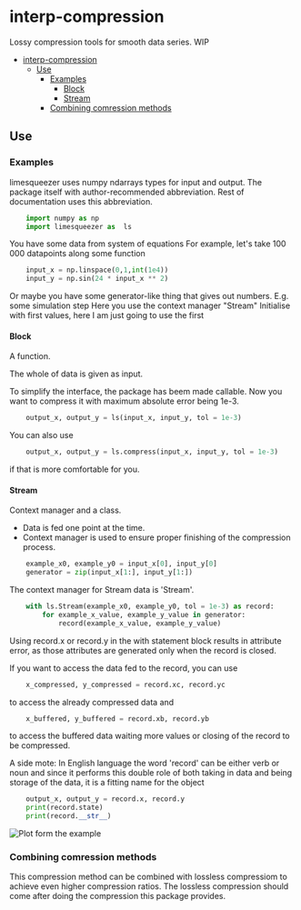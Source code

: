 # interp-compression

Lossy compression tools for smooth data series.
WIP

- [interp-compression](#interp-compression)
  - [Use](#use)
    - [Examples](#examples)
      - [Block](#block)
      - [Stream](#stream)
    - [Combining comression methods](#combining-comression-methods)

## Use
### Examples

limesqueezer uses numpy ndarrays types for input and output.
The package itself with author-recommended abbreviation.
Rest of documentation uses this abbreviation.
``` python
    import numpy as np 
    import limesqueezer as  ls 
```

You have some data from system of equations
For example, let's take 100 000 datapoints along some function
``` python
    input_x = np.linspace(0,1,int(1e4))
    input_y = np.sin(24 * input_x ** 2)
```


Or maybe you have some generator-like thing that gives out numbers.
E.g. some simulation step
Here you use the context manager "Stream"
Initialise with first values, here I am just going to use the first

#### Block

A function.

The whole of data is given as input.

To simplify the interface, the package has beem made callable.
Now you want to compress it with maximum absolute error being 1e-3.

``` python
    output_x, output_y = ls(input_x, input_y, tol = 1e-3)
```

You can also use

``` python
    output_x, output_y = ls.compress(input_x, input_y, tol = 1e-3)
```
if that is more comfortable for you.

#### Stream

Context manager and a class.

- Data is fed one point at the time.
- Context manager is used to ensure proper finishing of the compression process.

``` python
    example_x0, example_y0 = input_x[0], input_y[0]
    generator = zip(input_x[1:], input_y[1:])
```
The context manager for Stream data is 'Stream'.

``` python
    with ls.Stream(example_x0, example_y0, tol = 1e-3) as record:
        for example_x_value, example_y_value in generator:
            record(example_x_value, example_y_value)
```
Using record.x or record.y in the with statement block results in
attribute error, as those attributes are generated only when 
the record is closed.

If you want to access the data fed to the record, you can use
``` python
    x_compressed, y_compressed = record.xc, record.yc
```
to access the already compressed data and

``` python
    x_buffered, y_buffered = record.xb, record.yb
```
to access the buffered data waiting more values or closing of
the record to be compressed.

A side mote: In English language the word 'record' can be either
verb or noun and since it performs this double role of both taking
in data and being storage of the data, it is a fitting name for the object

``` python
    output_x, output_y = record.x, record.y
    print(record.state)
    print(record.__str__)
```

![Plot form the example](figures/example.png)

### Combining comression methods

This compression method can be combined with lossless compressiom to achieve even higher compression ratios.
The lossless compression should come after doing the compression this package provides.
